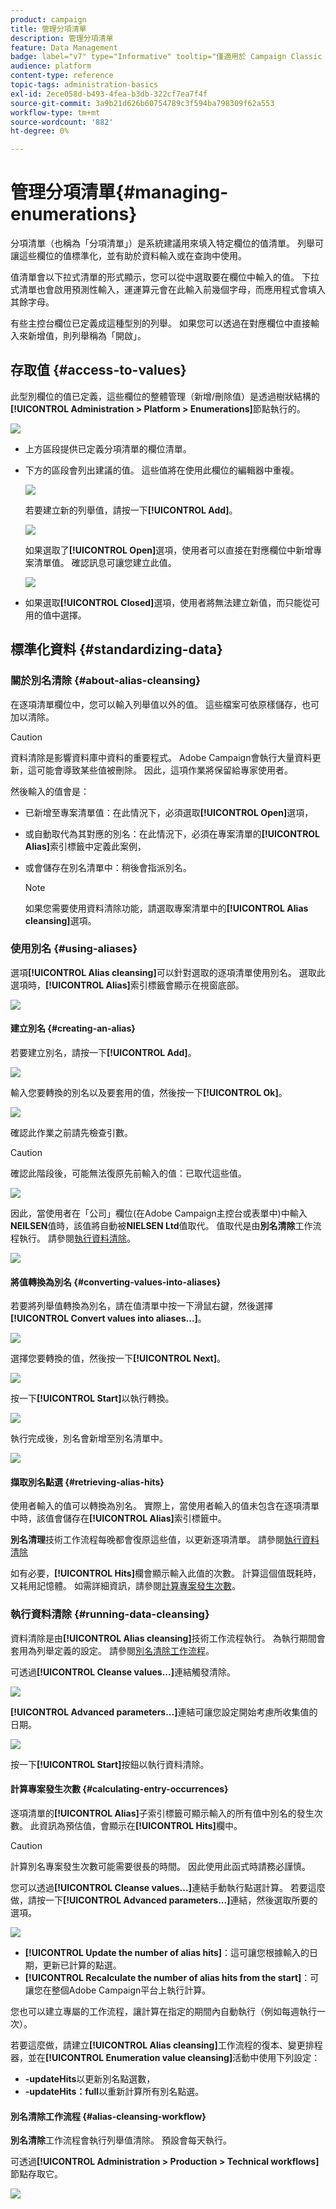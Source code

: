 ```yaml
---
product: campaign
title: 管理分項清單
description: 管理分項清單
feature: Data Management
badge: label="v7" type="Informative" tooltip="僅適用於 Campaign Classic v7"
audience: platform
content-type: reference
topic-tags: administration-basics
exl-id: 2ece058d-b493-4fea-b3db-322cf7ea7f4f
source-git-commit: 3a9b21d626b60754789c3f594ba798309f62a553
workflow-type: tm+mt
source-wordcount: '882'
ht-degree: 0%

---
```


# 管理分項清單{#managing-enumerations}



分項清單（也稱為「分項清單」）是系統建議用來填入特定欄位的值清單。 列舉可讓這些欄位的值標準化，並有助於資料輸入或在查詢中使用。

值清單會以下拉式清單的形式顯示，您可以從中選取要在欄位中輸入的值。 下拉式清單也會啟用預測性輸入，運運算元會在此輸入前幾個字母，而應用程式會填入其餘字母。

有些主控台欄位已定義成這種型別的列舉。 如果您可以透過在對應欄位中直接輸入來新增值，則列舉稱為「開啟」。

## 存取值 {#access-to-values}

此型別欄位的值已定義，這些欄位的整體管理（新增/刪除值）是透過樹狀結構的&#x200B;**[!UICONTROL Administration > Platform > Enumerations]**&#x200B;節點執行的。

![](assets/s_ncs_user_itemized_list_node.png)

* 上方區段提供已定義分項清單的欄位清單。
* 下方的區段會列出建議的值。 這些值將在使用此欄位的編輯器中重複。

  ![](assets/s_ncs_user_itemized_list_values.png)

  若要建立新的列舉值，請按一下&#x200B;**[!UICONTROL Add]**。

  ![](assets/s_ncs_user_itemized_list.png)

  如果選取了&#x200B;**[!UICONTROL Open]**&#x200B;選項，使用者可以直接在對應欄位中新增專案清單值。 確認訊息可讓您建立此值。

  ![](assets/s_ncs_user_itemized_list_new_value.png)

* 如果選取&#x200B;**[!UICONTROL Closed]**&#x200B;選項，使用者將無法建立新值，而只能從可用的值中選擇。

## 標準化資料 {#standardizing-data}

### 關於別名清除 {#about-alias-cleansing}

在逐項清單欄位中，您可以輸入列舉值以外的值。 這些檔案可依原樣儲存，也可加以清除。

>[!CAUTION]
>
>資料清除是影響資料庫中資料的重要程式。 Adobe Campaign會執行大量資料更新，這可能會導致某些值被刪除。 因此，這項作業將保留給專家使用者。

然後輸入的值會是：

* 已新增至專案清單值：在此情況下，必須選取&#x200B;**[!UICONTROL Open]**&#x200B;選項，
* 或自動取代為其對應的別名：在此情況下，必須在專案清單的&#x200B;**[!UICONTROL Alias]**&#x200B;索引標籤中定義此案例，
* 或會儲存在別名清單中：稍後會指派別名。

  >[!NOTE]
  >
  >如果您需要使用資料清除功能，請選取專案清單中的&#x200B;**[!UICONTROL Alias cleansing]**&#x200B;選項。

### 使用別名 {#using-aliases}

選項&#x200B;**[!UICONTROL Alias cleansing]**&#x200B;可以針對選取的逐項清單使用別名。 選取此選項時，**[!UICONTROL Alias]**&#x200B;索引標籤會顯示在視窗底部。

![](assets/s_ncs_user_itemized_list_alias_option.png)

#### 建立別名 {#creating-an-alias}

若要建立別名，請按一下&#x200B;**[!UICONTROL Add]**。

![](assets/s_ncs_user_itemized_list_alias_create.png)

輸入您要轉換的別名以及要套用的值，然後按一下&#x200B;**[!UICONTROL Ok]**。

![](assets/s_ncs_user_itemized_list_alias_create_2.png)

確認此作業之前請先檢查引數。

>[!CAUTION]
>
>確認此階段後，可能無法復原先前輸入的值：已取代這些值。

![](assets/s_ncs_user_itemized_list_alias_create_3.png)

因此，當使用者在「公司」欄位(在Adobe Campaign主控台或表單中)中輸入&#x200B;**NEILSEN**&#x200B;值時，該值將自動被&#x200B;**NIELSEN Ltd**&#x200B;值取代。 值取代是由&#x200B;**別名清除**&#x200B;工作流程執行。 請參閱[執行資料清除](#running-data-cleansing)。

![](assets/s_ncs_user_itemized_list_alias_use.png)

#### 將值轉換為別名 {#converting-values-into-aliases}

若要將列舉值轉換為別名，請在值清單中按一下滑鼠右鍵，然後選擇&#x200B;**[!UICONTROL Convert values into aliases...]**。

![](assets/s_ncs_user_itemized_list_alias_detail.png)

選擇您要轉換的值，然後按一下&#x200B;**[!UICONTROL Next]**。

![](assets/s_ncs_user_itemized_list_alias_transform.png)

按一下&#x200B;**[!UICONTROL Start]**&#x200B;以執行轉換。

![](assets/s_ncs_user_itemized_list_alias_detail1.png)

執行完成後，別名會新增至別名清單中。

![](assets/s_ncs_user_itemized_list_alias_detail2.png)

#### 擷取別名點選 {#retrieving-alias-hits}

使用者輸入的值可以轉換為別名。 實際上，當使用者輸入的值未包含在逐項清單中時，該值會儲存在&#x200B;**[!UICONTROL Alias]**&#x200B;索引標籤中。

**別名清理**&#x200B;技術工作流程每晚都會復原這些值，以更新逐項清單。 請參閱[執行資料清除](#running-data-cleansing)

如有必要，**[!UICONTROL Hits]**&#x200B;欄會顯示輸入此值的次數。 計算這個值既耗時，又耗用記憶體。 如需詳細資訊，請參閱[計算專案發生次數](#calculating-entry-occurrences)。

### 執行資料清除 {#running-data-cleansing}

資料清除是由&#x200B;**[!UICONTROL Alias cleansing]**&#x200B;技術工作流程執行。 為執行期間會套用為列舉定義的設定。 請參閱[別名清除工作流程](#alias-cleansing-workflow)。

可透過&#x200B;**[!UICONTROL Cleanse values...]**&#x200B;連結觸發清除。

![](assets/s_ncs_user_itemized_list_alias_start_normalize.png)

**[!UICONTROL Advanced parameters...]**&#x200B;連結可讓您設定開始考慮所收集值的日期。

![](assets/s_ncs_user_itemized_list_alias_normalize.png)

按一下&#x200B;**[!UICONTROL Start]**&#x200B;按鈕以執行資料清除。

#### 計算專案發生次數 {#calculating-entry-occurrences}

逐項清單的&#x200B;**[!UICONTROL Alias]**&#x200B;子索引標籤可顯示輸入的所有值中別名的發生次數。 此資訊為預估值，會顯示在&#x200B;**[!UICONTROL Hits]**&#x200B;欄中。

>[!CAUTION]
>
>計算別名專案發生次數可能需要很長的時間。 因此使用此函式時請務必謹慎。

您可以透過&#x200B;**[!UICONTROL Cleanse values...]**&#x200B;連結手動執行點選計算。 若要這麼做，請按一下&#x200B;**[!UICONTROL Advanced parameters...]**&#x200B;連結，然後選取所要的選項。

![](assets/s_ncs_user_itemized_list_alias_hits.png)

* **[!UICONTROL Update the number of alias hits]**：這可讓您根據輸入的日期，更新已計算的點選。
* **[!UICONTROL Recalculate the number of alias hits from the start]**：可讓您在整個Adobe Campaign平台上執行計算。

您也可以建立專屬的工作流程，讓計算在指定的期間內自動執行（例如每週執行一次）。

若要這麼做，請建立&#x200B;**[!UICONTROL Alias cleansing]**&#x200B;工作流程的復本、變更排程器，並在&#x200B;**[!UICONTROL Enumeration value cleansing]**&#x200B;活動中使用下列設定：

* **-updateHits**&#x200B;以更新別名點選數，
* **-updateHits：full**&#x200B;以重新計算所有別名點選。

#### 別名清除工作流程 {#alias-cleansing-workflow}

**別名清除**&#x200B;工作流程會執行列舉值清除。 預設會每天執行。

可透過&#x200B;**[!UICONTROL Administration > Production > Technical workflows]**&#x200B;節點存取它。

![](assets/s_ncs_user_itemized_list_alias_wf.png)
